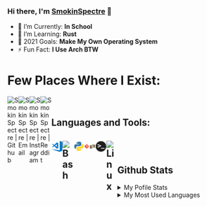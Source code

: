 <!-- List Of Websites-->
[github]: https://www.github.com/SmokinSpectre
[gmail]: mailto:smokinspectre@gmail.com
[instagram]: https://instagram.com/SmokinSpectre
[reddit]: https://www.reddit.com/u/5m0k1n5p3c7r3

### Hi there, I'm [SmokinSpectre](https://github.com/SmokinSpectre) 👋

- 🥅 I’m Currently: **In School**
- 🌱 I’m Learning: **Rust**
- 🔭 2021 Goals: **Make My Own Operating System**
- ⚡ Fun Fact:  **I Use Arch BTW**

<h1> Few Places Where I Exist: </h1>

[<img align="left" alt="SmokinSpectre | Github" width="25px" src="https://image.flaticon.com/icons/svg/733/733553.svg" />][github]
[<img align="left" alt="SmokinSpectre | Email" width="25px" src="https://image.flaticon.com/icons/svg/732/732200.svg" />][gmail]
[<img align="left" alt="SmokinSpectre | Instagram" width="25px" src="https://image.flaticon.com/icons/svg/2111/2111463.svg" />][instagram]
[<img align="left" alt="SmokinSpectre | Reddit" width="25px" src="https://image.flaticon.com/icons/svg/2111/2111589.svg" />][reddit]


<br />  

<h2> Languages and Tools: <h2>

[<img align="left" alt="Visual Studio Code" width="25px" src="https://raw.githubusercontent.com/github/explore/80688e429a7d4ef2fca1e82350fe8e3517d3494d/topics/visual-studio-code/visual-studio-code.png" />](https://www.google.com/search?&q=Visual+Studio+Code)
[<img align="left" alt="Bash" width="25px" src="https://raw.githubusercontent.com/odb/official-bash-logo/master/assets/Logos/Icons/SVG/128x128.svg" />](https://www.google.com/search?&q=Bash)
[<img align="left" alt="Python" width="25px" src="https://raw.githubusercontent.com/PKief/vscode-material-icon-theme/master/icons/python.svg" />](https://www.google.com/search?&q=Python)
[<img align="left" alt="Git" width="25px" src="https://raw.githubusercontent.com/github/explore/80688e429a7d4ef2fca1e82350fe8e3517d3494d/topics/git/git.png" />](https://www.google.com/search?&q=Git)
[<img align="left" alt="Terminal" width="25px" src="https://raw.githubusercontent.com/github/explore/80688e429a7d4ef2fca1e82350fe8e3517d3494d/topics/terminal/terminal.png" />](https://www.google.com/search?&q=Command+Line+Interface)
[<img align="left" alt="Linux" width="25px" src="https://image.flaticon.com/icons/svg/226/226772.svg" />](https://www.google.com/search?&q=Linux)

<br />

## Github Stats

<details>
  <summary>My Pofile Stats</summary>
  <br/>
  <a href="https://github.com/rjsamra/github-readme-stats"><img alt="SmokinSpectre's GitHub Stats" src="https://github-readme-stats.vercel.app/api/?username=SmokinSpectre&layout=compact&show_icons=true&include_all_commits=true&hide_border=true&theme=radical" /></a>
  <br/>
</details>

<details> 
  <summary>My Most Used Languages</summary>
  <br/>
  <a href="https://github.com/rjsamra/github-readme-stats"><img alt="SmokinSpectre's Top Languages" src="https://github-readme-stats.vercel.app/api/top-langs/?username=SmokinSpectre&layout=compact&show_icons=true&include_all_commits=true&hide_border=true&theme=radical&langs_count=10" /></a>
  <br/>
</details>
